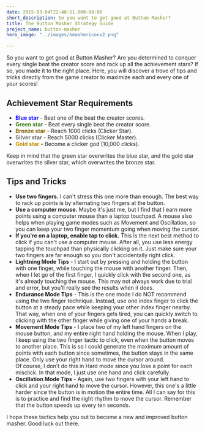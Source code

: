 ```yaml
---
date: 2015-03-04T22:48:51.000-08:00
short_description: So you want to get good at Button Masher?
title: The Button Masher Strategy Guide
project_name: button-masher
hero_image: "../images/bmashericonv2.png"

---
```

So you want to get good at Button Masher? Are you determined to conquer every single beat the creator score and rack up all the achievement stars? If so, you made it to the right place. Here, you will discover a trove of tips and tricks directly from the game creator to maximize each and every one of your scores!

## Achievement Star Requirements

<ul>
  <li><span style="color: blue;"><b>Blue star</b></span> - Beat one of the beat the creator scores.</li>
  <li><span style="color: #38761d;"><b>Green star</b></span> - Beat every single beat the creator score.</li>
  <li><span style="color: #7f6000;"><b>Bronze star</b></span> - Reach 1000 clicks (Clicker Star).</li>
  <li><span style="color: #666666;"><b>Silver star</b></span> - Reach 5000 clicks (Clicker Master).</li>
  <li><span style="color: #bf9000;"><b>Gold star</b></span> - Become a clicker god (10,000 clicks).</li>
</ul>

Keep in mind that the green star overwrites the blue star, and the gold star overwrites the silver star, which overwrites the bronze star.

## Tips and Tricks

* **Use two fingers.** I can't stress this one more than enough. The best way to rack up points is by alternating two fingers at the button.
* **Use a computer mouse.** Maybe it's just me, but I find that I earn more points using a computer mouse than a laptop touchpad. A mouse also helps when playing game modes such as Movement and Oscillation, so you can keep your two finger momentum going when moving the cursor.
* **If you're on a laptop, enable tap to click.** This is the next best method to click if you can't use a computer mouse. After all, you use less energy tapping the touchpad than physically clicking on it. Just make sure your two fingers are far enough so you don't accidentally right click.
* **Lightning Mode Tips** - I start out by pressing and holding the button with one finger, while touching the mouse with another finger. Then, when I let go of the first finger, I quickly click with the second one, as it's already touching the mouse. This may not always work due to trial and error, but you'll really see the results when it does.
* **Endurance Mode Tips** - This is the one mode I do NOT recommend using the two finger technique. Instead, use one index finger to click the button at a steady pace while keeping your other index finger nearby. That way, when one of your fingers gets tired, you can quickly switch to clicking with the other finger while giving one of your hands a break.
* **Movement Mode Tips** - I place two of my left hand fingers on the mouse button, and my entire right hand holding the mouse. When I play, I keep using the two finger tactic to click, even when the button moves to another place. This is so I could generate the maximum amount of points with each button since sometimes, the button stays in the same place. Only use your right hand to move the cursor around.  
  Of course, I don't do this in Hard mode since you lose a point for each misclick. In that mode, I just use one hand and click carefully.
* **Oscillation Mode Tips** - Again, use two fingers with your left hand to click and your right hand to move the cursor. However, this one's a little harder since the button is in motion the entire time. All I can say for this is to practice and find the right rhythm to move the cursor. Remember that the button speeds up every ten seconds.

I hope these tactics help you out to become a new and improved button masher. Good luck out there.